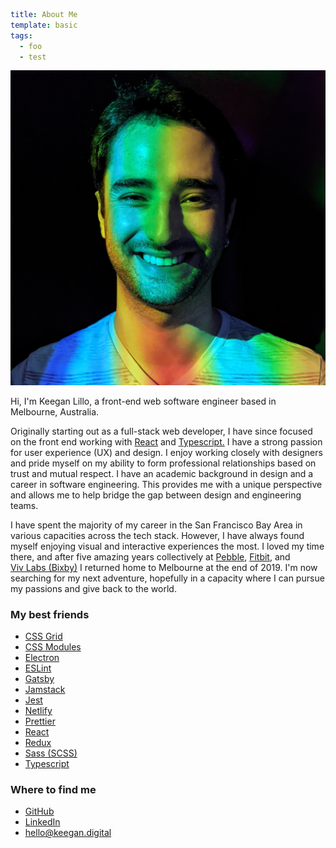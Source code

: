 ```yaml
title: About Me
template: basic
tags:
  - foo
  - test
```
<div class="_profileImage"><img src="images/color-me.jpg" alt="Headshot of Keegan Lillo" /></div>

Hi, I'm Keegan Lillo, a front-end web software engineer based in Melbourne,
Australia.

Originally starting out as a full-stack web developer, I have since focused on
the front end working with [React](https://reactjs.org/) and
[Typescript.](https://www.typescriptlang.org/) I have a strong passion for user
experience (UX) and design. I enjoy working closely with designers and pride
myself on my ability to form professional relationships based on trust and
mutual respect. I have an academic background in design and a career in software
engineering. This provides me with a unique perspective and allows me to help
bridge the gap between design and engineering teams.

I have spent the majority of my career in the San Francisco Bay Area in various
capacities across the tech stack. However, I have always found myself enjoying
visual and interactive experiences the most. I loved my time there, and after
five amazing years collectively at
[Pebble](https://en.wikipedia.org/wiki/Pebble_(watch)),
[Fitbit](https://www.fitbit.com), and
[Viv&nbsp;Labs&nbsp;(Bixby)](https://bixby.developer.samsung.com/) I returned home to
Melbourne at the end of 2019. I'm now searching for my next adventure, hopefully
in a capacity where I can pursue my passions and give back to the world.

### My best friends

<div class="_gridList">

* [CSS Grid](https://developer.mozilla.org/en-US/docs/Web/CSS/CSS_Grid_Layout)
* [CSS Modules](https://github.com/css-modules/css-modules)
* [Electron](https://www.electronjs.org)
* [ESLint](https://eslint.org)
* [Gatsby](https://www.gatsbyjs.org)
* [Jamstack](https://jamstack.org/)
* [Jest](https://jestjs.io/)
* [Netlify](https://jestjs.io/)
* [Prettier](https://prettier.io)
* [React](https://reactjs.org)
* [Redux](https://redux.js.org)
* [Sass (SCSS)](https://sass-lang.com)
* [Typescript](https://www.typescriptlang.org)

</div>

### Where to find me

<div class="_gridList">

* [GitHub](https://github.com/keegan-lillo/)
* [LinkedIn](https://www.linkedin.com/in/keegan-lillo/)
* [hello@keegan.digital](mailto:hello@keegan.digital)

</div>